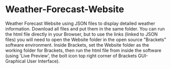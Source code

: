 # Weather-Forecast-Website
Weather Forecast Website using JSON files to display detailed weather information.
Download all files and put them in the same folder. You can run the html file directly in your Browser, but to use the links (linked to JSON files) you will need to open the Website folder in the open source "Brackets" software environment. Inside Brackets, set the Website folder as the working folder for Brackets, then run the html file from inside the software (using 'Live Preview', the bolt icon top right corner of Brackets GUI-Graphical User Interface). 


